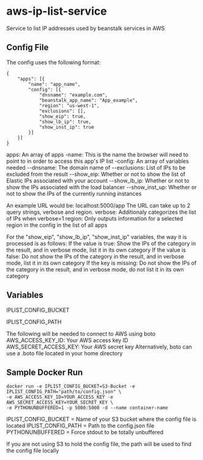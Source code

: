 # aws-ip-list-service
Service to list IP addresses used by beanstalk services in AWS

## Config File
The config uses the following format:
````
{
    "apps": [{
        "name": "app_name",
        "config": [{
            "dnsname": "example.com",
            "beanstalk_app_name": "App_example",
            "region": "us-west-1",
            "exclusions": [],
            "show_eip": true,
            "show_lb_ip": true,
            "show_inst_ip": true
        }]
    }]
}
````

apps: An array of apps
-name: This is the name the browser will need to point to in order to access this app's IP list
-config: An array of variables needed
--dnsname: The domain name of
--exclusions: List of IPs to be excluded from the result
--show_eip: Whether or not to show the list of Elastic IPs associated with your account
--show_lb_ip: Whether or not to show the IPs associated with the load balancer
--show_inst_up: Whether or not to show the IPs of the currently running instances

An example URL would be: localhost:5000/app
The URL can take up to 2 query strings, verbose and region.
verbose: Additionaly categorizes the list of IPs when verbose=1
region: Only outputs information for a selected region in the config in the list of all apps

For the "show_eip", "show_lb_ip", "show_inst_ip" variables, the way it is processed is as follows:
If the value is true: Show the IPs of the category in the result, and in verbose mode, list it in its own category
If the value is false: Do not show the IPs of the category in the result, and in verbose mode, list it in its own category
If the key is missing: Do not show the IPs of the category in the result, and in verbose mode, do not list it in its own category

## Variables

IPLIST_CONFIG_BUCKET

IPLIST_CONFIG_PATH

The following will be needed to connect to AWS using boto
AWS_ACCESS_KEY_ID: Your AWS access key ID
AWS_SECRET_ACCESS_KEY: Your AWS secret key
Alternatively, boto can use a .boto file located in your home directory

## Sample Docker Run

````
docker run -e IPLIST_CONFIG_BUCKET=S3-Bucket -e IPLIST_CONFIG_PATH="path/to/config.json" \
-e AWS_ACCESS_KEY_ID=YOUR_ACCESS_KEY -e AWS_SECRET_ACCESS_KEY=YOUR_SECRET_KEY \
-e PYTHONUNBUFFERED=1 -p 5000:5000 -d --name container-name
````

IPLIST_CONFIG_BUCKET = Name of your S3 bucket where the config file is located
IPLIST_CONFIG_PATH = Path to the config.json file
PYTHONUNBUFFERED = Force stdout to be totally unbuffered

If you are not using S3 to hold the config file, the path will be used to find the config file locally
